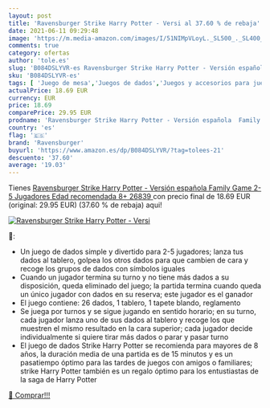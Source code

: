 ```yaml
---
layout: post
title: 'Ravensburger Strike Harry Potter - Versi al 37.60 % de rebaja'
date: 2021-06-11 09:29:48
image: 'https://m.media-amazon.com/images/I/51NIMpVLoyL._SL500_._SL400_.jpg'
comments: true
category: ofertas
author: 'tole.es'
slug: 'B084DSLYVR-es Ravensburger Strike Harry Potter - Versión española Family...'
sku: 'B084DSLYVR-es'
tags: [ 'Juego de mesa','Juegos de dados','Juegos y accesorios para juegos','Juguetes','Juguetes y juegos','ravensburger', ]
actualPrice: 18.69 EUR
currency: EUR
price: 18.69
comparePrice: 29.95 EUR
prodname: 'Ravensburger Strike Harry Potter - Versión española  Family Game  2-5 Jugadores  Edad recomendada 8+  26839 '
country: 'es'
flag: '🇪🇸'
brand: 'Ravensburger'
buyurl: 'https://www.amazon.es/dp/B084DSLYVR/?tag=tolees-21'
descuento: '37.60'
average: '19.03'
---
```


Tienes [Ravensburger Strike Harry Potter - Versión española  Family Game  2-5 Jugadores  Edad recomendada 8+  26839 ](https://www.amazon.es/dp/B084DSLYVR/?tag=tolees-21) con precio final de  18.69 EUR (original: 29.95 EUR) (37.60 %  de rebaja) aqui!

[![Ravensburger Strike Harry Potter - Versi](https://m.media-amazon.com/images/I/51NIMpVLoyL._SL500_._SL400_.jpg)](https://www.amazon.es/dp/B084DSLYVR/?tag=tolees-21)

🔎:

- Un juego de dados simple y divertido para 2-5 jugadores; lanza tus dados al tablero, golpea los otros dados para que cambien de cara y recoge los grupos de dados con símbolos iguales
- Cuando un jugador termina su turno y no tiene más dados a su disposición, queda eliminado del juego; la partida termina cuando queda un único jugador con dados en su reserva; este jugador es el ganador
- El juego contiene: 26 dados, 1 tablero, 1 tapete blando, reglamento
- Se juega por turnos y se sigue jugando en sentido horario; en su turno, cada jugador lanza uno de sus dados al tablero y recoge los que muestren el mismo resultado en la cara superior; cada jugador decide individualmente si quiere tirar más dados o parar y pasar turno
- El juego de dados Strike Harry Potter se recomienda para mayores de 8 años, la duración media de una partida es de 15 minutos y es un pasatiempo óptimo para las tardes de juegos con amigos o familiares; strike Harry Potter también es un regalo óptimo para los entustiastas de la saga de Harry Potter

[🛒 Comprar!!!](https://www.amazon.es/dp/B084DSLYVR/?tag=tolees-21)
